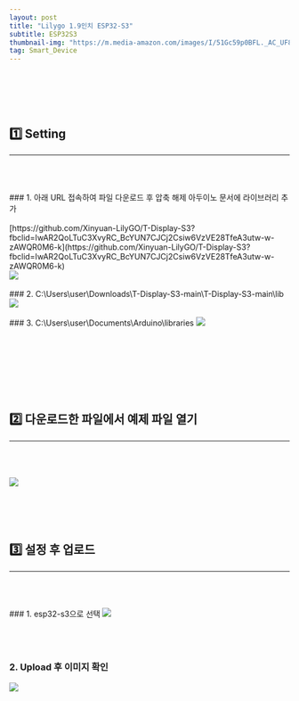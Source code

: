 ```yaml
---
layout: post
title: "Lilygo 1.9인치 ESP32-S3"
subtitle: ESP32S3
thumbnail-img: "https://m.media-amazon.com/images/I/51Gc59p0BFL._AC_UF894,1000_QL80_.jpg"
tag: Smart_Device
---
```


<br><br>
<br><br>

## 1️⃣ Setting 
<hr/>
<br>
<br><br>
### 1. 아래 URL 접속하여 파일 다운로드 후 압축 해제 아두이노 문서에 라이브러리 추가
<br><br>
[https://github.com/Xinyuan-LilyGO/T-Display-S3?fbclid=IwAR2QoLTuC3XvyRC_BcYUN7CJCj2Csiw6VzVE28TfeA3utw-w-zAWQR0M6-k](https://github.com/Xinyuan-LilyGO/T-Display-S3?fbclid=IwAR2QoLTuC3XvyRC_BcYUN7CJCj2Csiw6VzVE28TfeA3utw-w-zAWQR0M6-k)<br/>
<img src = "https://user-images.githubusercontent.com/63178658/237040459-2d5d655c-e4eb-43a4-9ef9-6c8e16da4d89.PNG"/>
<br><br>
### 2. C:\Users\user\Downloads\T-Display-S3-main\T-Display-S3-main\lib
<img src = "https://user-images.githubusercontent.com/63178658/237040461-226405cb-7811-4687-ba09-fdb628256bc4.PNG"/>
<br><br>
### 3. C:\Users\user\Documents\Arduino\libraries
<img src = "https://user-images.githubusercontent.com/63178658/237040447-e7224a6d-ae7a-4162-a055-a568c64a4d3b.PNG"/> 
<br><br>
<br><br>
<br><br><br><br>


## 2️⃣ 다운로드한 파일에서 예제 파일 열기
<hr/>
<br>
<br><br>
<img src = "https://user-images.githubusercontent.com/63178658/237040454-699c165f-5f94-4c16-ade9-f655a16de4bd.PNG"/>
<br>
<br><br>
<br><br>


## 3️⃣ 설정 후 업로드
<hr/>
<br>
<br><br>
### 1. esp32-s3으로 선택
<img src = "https://user-images.githubusercontent.com/63178658/237040458-6058c061-2da7-4f86-9554-dceff13303a0.PNG"/>
<br><br>
<br><br>

### 2. Upload 후 이미지 확인
<img src="https://user-images.githubusercontent.com/63178658/237041343-9aff7864-3bba-4d7d-95a5-88c1ae7187eb.mp4"/>
<br><br>
<br><br><br><br>


<br><br><br>

